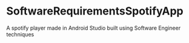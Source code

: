 # SoftwareRequirementsSpotifyApp
A spotify player made in Android Studio built using Software Engineer techniques
